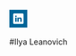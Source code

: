 [logo]: images/Web-Linked-in-alt-Metro-icon.png
[linked]: https://www.linkedin.com/in/ilya-leanovich-a51a25180/ "click to go to the profile"

[![linked profile][logo]][linked]

#Ilya Leanovich